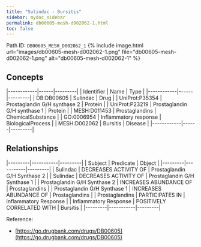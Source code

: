 ```yaml
---
title: "Sulindac - Bursitis"
sidebar: mydoc_sidebar
permalink: db00605-mesh-d002062-1.html
toc: false 
---
```



Path ID: `DB00605_MESH_D002062_1`
{% include image.html url="images/db00605-mesh-d002062-1.png" file="db00605-mesh-d002062-1.png" alt="db00605-mesh-d002062-1" %}

## Concepts

|------------|------|---------|
| Identifier | Name | Type    |
|------------|------|---------|
| DB:DB00605 | Sulindac | Drug |
| UniProt:P35354 | Prostaglandin G/H synthase 2 | Protein |
| UniProt:P23219 | Prostaglandin G/H synthase 1 | Protein |
| MESH:D011453 | Prostaglandins | ChemicalSubstance |
| GO:0006954 | Inflammatory response | BiologicalProcess |
| MESH:D002062 | Bursitis | Disease |
|------------|------|---------|

## Relationships

|---------|-----------|---------|
| Subject | Predicate | Object  |
|---------|-----------|---------|
| Sulindac | DECREASES ACTIVITY OF | Prostaglandin G/H Synthase 2 |
| Sulindac | DECREASES ACTIVITY OF | Prostaglandin G/H Synthase 1 |
| Prostaglandin G/H Synthase 2 | INCREASES ABUNDANCE OF | Prostaglandins |
| Prostaglandin G/H Synthase 1 | INCREASES ABUNDANCE OF | Prostaglandins |
| Prostaglandins | PARTICIPATES IN | Inflammatory Response |
| Inflammatory Response | POSITIVELY CORRELATED WITH | Bursitis |
|---------|-----------|---------|

Reference: 
  - [https://go.drugbank.com/drugs/DB00605](https://go.drugbank.com/drugs/DB00605)
